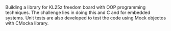 Building a library for KL25z freedom board with OOP programming techniques.
The challenge lies in doing this and C and for embedded systems. Unit tests
are also developed to test the code using Mock objectos with CMocka library.

